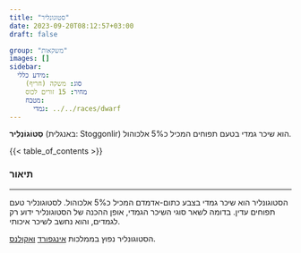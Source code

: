 ```yaml
---
title: "סטוגונליר"
date: 2023-09-20T08:12:57+03:00
draft: false

group: "משקאות"
images: []
sidebar:
  מידע כללי:
    סוג: משקה (חריף)
    מחיר: 15 זורים לכוס
    מטבח:
      גמדי: ../../races/dwarf
---
```


**סְטוֹגוֹנְלִיר** (באנגלית: Stoggonlir) הוא שיכר גמדי בטעם תפוחים המכיל כ5% אלכוהול.

<!--more-->

{{< table_of_contents >}}

### תיאור

---

הסטוגונליר הוא שיכר גמדי בצבע כתום-אדמדם המכיל כ5% אלכוהול. לסטוגונליר טעם תפוחים עדין. בדומה לשאר סוגי השיכר הגמדי, אופן ההכנה של הסטוגונליר ידוע רק לגמדים, והוא נחשב לשיכר איכותי.

הסטוגונליר נפוץ בממלכות [אינגפורד](../../kingdoms/ingford) [ואקולנס](../../kingdoms/akolance).
